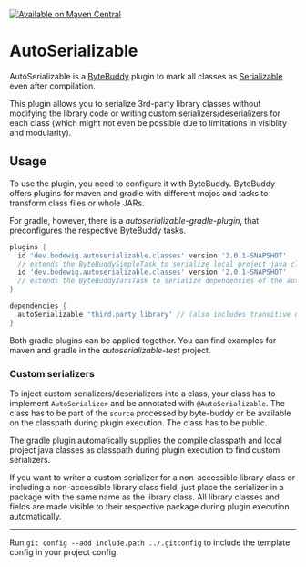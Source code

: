 [![Available on Maven Central](https://img.shields.io/maven-central/v/dev.bodewig.autoserializable/autoserializable?label=Available%20on%20Maven%20Central)](https://central.sonatype.com/namespace/dev.bodewig.autoserializable)

# AutoSerializable

AutoSerializable is a [ByteBuddy](https://github.com/raphw/byte-buddy) plugin to mark all classes as [Serializable](https://docs.oracle.com/en/java/javase/19/docs/api/java.base/java/io/Serializable.html) even after compilation.

This plugin allows you to serialize 3rd-party library classes without modifying the library code or writing custom
serializers/deserializers for each class (which might not even be possible due to limitations in visiblity and
modularity).

## Usage

To use the plugin, you need to configure it with ByteBuddy. ByteBuddy offers plugins for maven and gradle with different
mojos and tasks to transform class files or whole JARs.

For gradle, however, there is a *autoserializable-gradle-plugin*, that preconfigures the respective ByteBuddy tasks.

```groovy
plugins {
  id 'dev.bodewig.autoserializable.classes' version '2.0.1-SNAPSHOT' 
  // extends the ByteBuddySimpleTask to serialize local project java classes
  id 'dev.bodewig.autoserializable.classes' version '2.0.1-SNAPSHOT'
  // extends the ByteBuddyJarsTask to serialize dependencies of the autoSerializable configuration
}

dependencies {
  autoSerializable 'third.party.library' // (also includes transitive dependencies)
}
```

Both gradle plugins can be applied together.
You can find examples for maven and gradle in the *autoserializable-test* project.

### Custom serializers

To inject custom serializers/deserializers into a class, your class has to implement `AutoSerializer` and be annotated
with `@AutoSerializable`. The class has to be part of the `source` processed by byte-buddy or be available on the
classpath during plugin execution. The class has to be public.

The gradle plugin automatically supplies the compile classpath and local project java classes as classpath during plugin
execution to find custom serializers.

If you want to writer a custom serializer for a non-accessible library class or including a non-accessible library class
field, just place the serializer in a package with the same name as the library class.
All library classes and fields are made visible to their respective package during plugin execution automatically.

---

Run `git config --add include.path ../.gitconfig` to include the template config in your project config.
